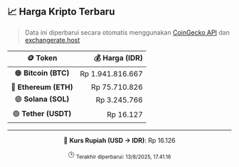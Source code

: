 

<!-- HARGA_KRIPTO -->
## 📈 Harga Kripto Terbaru

> Data ini diperbarui secara otomatis menggunakan [CoinGecko API](https://www.coingecko.com/) dan [exchangerate.host](https://exchangerate.host/)

<div align="center">

| 🪙 Token | 💰 Harga (IDR) |
|:------:|---------------:|
| 🟠 **Bitcoin (BTC)**   | Rp 1.941.816.667 |
| 🔵 **Ethereum (ETH)**  | Rp 75.710.826 |
| 🟣 **Solana (SOL)**    | Rp 3.245.766 |
| 🟢 **Tether (USDT)**   | Rp 16.127 |

---

💱 **Kurs Rupiah (USD → IDR)**: Rp 16.126

🕒 <sub>Terakhir diperbarui: 13/8/2025, 17.41.16</sub>

</div>
<!-- /HARGA_KRIPTO -->